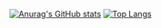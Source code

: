 [![Anurag's GitHub stats](https://github-readme-stats.vercel.app/api?username=kevindkchan&theme=dark)](https://github.com/anuraghazra/github-readme-stats)
[![Top Langs](https://github-readme-stats.vercel.app/api/top-langs/?username=kevindkchan&theme=dark)](https://github.com/anuraghazra/github-readme-stats)
